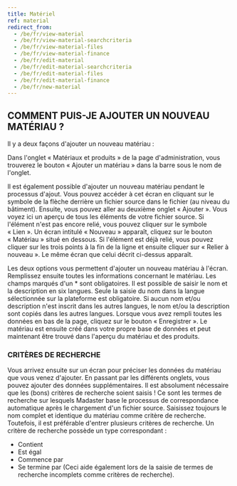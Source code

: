 ```yaml
---
title: Matériel
ref: material
redirect_from:
  - /be/fr/view-material
  - /be/fr/view-material-searchcriteria
  - /be/fr/view-material-files
  - /be/fr/view-material-finance
  - /be/fr/edit-material
  - /be/fr/edit-material-searchcriteria
  - /be/fr/edit-material-files
  - /be/fr/edit-material-finance
  - /be/fr/new-material
---
```


## COMMENT PUIS-JE AJOUTER UN NOUVEAU MATÉRIAU ?
Il y a deux façons d'ajouter un nouveau matériau :

Dans l'onglet « Matériaux et produits » de la page d'administration, vous trouverez le bouton « Ajouter un matériau » dans la barre sous le nom de l'onglet.

Il est également possible d'ajouter un nouveau matériau pendant le processus d'ajout. Vous pouvez accéder à cet écran en cliquant sur le symbole de la flèche derrière un fichier source dans le fichier (au niveau du bâtiment). Ensuite, vous pouvez aller au deuxième onglet « Ajouter ». Vous voyez ici un aperçu de tous les éléments de votre fichier source. Si l'élément n'est pas encore relié, vous pouvez cliquer sur le symbole « Lien ». Un écran intitulé « Nouveau » apparaît, cliquez sur le bouton « Matériau » situé en dessous. Si l'élément est déjà relié, vous pouvez cliquer sur les trois points à la fin de la ligne et ensuite cliquer sur « Relier à nouveau ». Le même écran que celui décrit ci-dessus apparaît.

Les deux options vous permettent d'ajouter un nouveau matériau à l'écran. Remplissez ensuite toutes les informations concernant le matériau. Les champs marqués d'un * sont obligatoires. Il est possible de saisir le nom et la description en six langues. Seule la saisie du nom dans la langue sélectionnée sur la plateforme est obligatoire. Si aucun nom et/ou description n'est inscrit dans les autres langues, le nom et/ou la description sont copiés dans les autres langues. Lorsque vous avez rempli toutes les données en bas de la page, cliquez sur le bouton « Enregistrer ». Le matériau est ensuite créé dans votre propre base de données et peut maintenant être trouvé dans l'aperçu du matériau et des produits.

### CRITÈRES DE RECHERCHE ###
Vous arrivez ensuite sur un écran pour préciser les données du matériau que vous venez d'ajouter. En passant par les différents onglets, vous pouvez ajouter des données supplémentaires. Il est absolument nécessaire que les (bons) critères de recherche soient saisis ! Ce sont les termes de recherche sur lesquels Madaster base le processus de correspondance automatique après le chargement d'un fichier source. Saisissez toujours le nom complet et identique du matériau comme critère de recherche. Toutefois, il est préférable d'entrer plusieurs critères de recherche. Un critère de recherche possède un type correspondant :

- Contient
- Est égal
- Commence par
- Se termine par (Ceci aide également lors de la saisie de termes de recherche incomplets comme critères de recherche).

